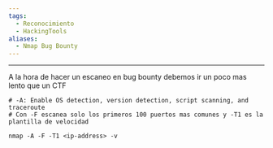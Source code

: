 ```yaml
---
tags:
  - Reconocimiento
  - HackingTools
aliases:
  - Nmap Bug Bounty
---
```

---
A la hora de hacer un escaneo en bug bounty debemos ir un poco mas lento que un CTF

```shell 
# -A: Enable OS detection, version detection, script scanning, and traceroute
# Con -F escanea solo los primeros 100 puertos mas comunes y -T1 es la plantilla de velocidad

nmap -A -F -T1 <ip-address> -v
```


